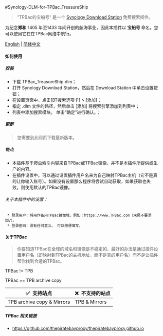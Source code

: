 #Synology-DLM-for-TPBac_TreasureShip

> "TPBac的宝船号" 是一个 [Synology Download Station](https://www.synology.com/en-global/dsm/packages/DownloadStation) 免费搜索插件。

为纪念<b>郑和</b> 1405 年至1433 年间开创的航海事业，因此本插件以 <b>宝船号</b> 命名，您可以使用它在在TPBac网络中航行。

[English](README.cn.md) | [简体中文](README.cn.md)


#### 如何使用

##### 安装

* 下载 TPBac_TreasureShip.dlm；
* 打开 Synology Download Station，然后在 Download Station 中单击设置按钮；
* 在设置页面中，点击[BT搜索选项卡] > [添加]；
* 指定 .dlm 文件的路径，然后单击 [添加] 将搜索引擎添加到列表中；
* 列表中添加搜索模块。 单击“确定”进行确认。；
  
##### 更新

> 您需要到此网页下载最新版本。


##### 特点

+ 本插件基于爬虫索引内容来自TPBac或TPBac镜像，并不是本插件所提供或生产的内容。
+ 在插件设置中，可以通过设置插件用户名来为自己映射TPBac主机（它不是真的让你输入账号）。如果没有设置那么程序将尝试自动获取，如果获取也失败，则使用默认的TPBac镜像。

###### 关于本插件中的设置：

     * 登录用户：将用作备用TPBac镜像域，例如：https://www.TPBac.com（末尾不要添加/）。
     * 登录密码：没有任何意义。 可以随便填写。


#### 关于TPBac

> 你要知道TPBac在全球的域名和镜像是不稳定的，最好的办法是通过插件设置用户名（即映射到TPBac的主机地址，而不是真的用户名）而不是让插件帮你找到合适的TPBac。

TPBac != TPB

TPBac == TPB archive copy

<table>
<thead>
    <tr>
      <th>✅&nbsp; 支持站点</th> <th>❌&nbsp; 不支持的站点</th>
    </tr>
</thead> 
<tbody>
    <tr>
      <td>TPB archive copy & Mirrors</td>
      <td>TPB & Mirrors</td>
    </tr>
</tbody>
</table>


##### TPBac 相关链接

 * https://github.com/thepiratebayproxy/thepiratebayproxy.github.io